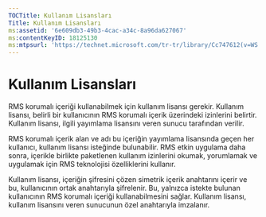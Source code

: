 ```yaml
---
TOCTitle: Kullanım Lisansları
Title: Kullanım Lisansları
ms:assetid: '6e609db3-49b3-4cac-a34c-8a96da627067'
ms:contentKeyID: 18125130
ms:mtpsurl: 'https://technet.microsoft.com/tr-tr/library/Cc747612(v=WS.10)'
---
```


Kullanım Lisansları
===================

RMS korumalı içeriği kullanabilmek için kullanım lisansı gerekir. Kullanım lisansı, belirli bir kullanıcının RMS korumalı içerik üzerindeki izinlerini belirtir. Kullanım lisansı, ilgili yayımlama lisansını veren sunucu tarafından verilir.

RMS korumalı içerik alan ve adı bu içeriğin yayımlama lisansında geçen her kullanıcı, kullanım lisansı isteğinde bulunabilir. RMS etkin uygulama daha sonra, içerikle birlikte paketlenen kullanım izinlerini okumak, yorumlamak ve uygulamak için RMS teknolojisi özelliklerini kullanır.

Kullanım lisansı, içeriğin şifresini çözen simetrik içerik anahtarını içerir ve bu, kullanıcının ortak anahtarıyla şifrelenir. Bu, yalnızca istekte bulunan kullanıcının RMS korumalı içeriği kullanabilmesini sağlar. Kullanım lisansı, kullanım lisansını veren sunucunun özel anahtarıyla imzalanır.
